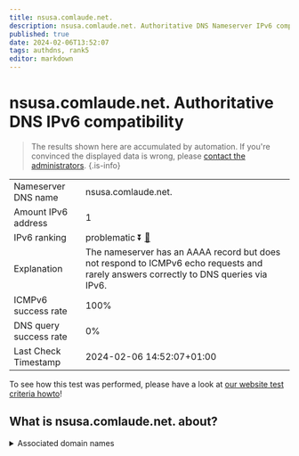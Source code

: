 ```yaml
---
title: nsusa.comlaude.net.
description: nsusa.comlaude.net. Authoritative DNS Nameserver IPv6 compatibility
published: true
date: 2024-02-06T13:52:07
tags: authdns, rank5
editor: markdown
---
```


# nsusa.comlaude.net. Authoritative DNS IPv6 compatibility

> The results shown here are accumulated by automation. If you're convinced the displayed data is wrong, please [contact the administrators](/howto/chat). 
{.is-info}




|   |   |
| - | - |
| Nameserver DNS name | nsusa.comlaude.net.
| Amount IPv6 address | 1
| IPv6 ranking | problematic :arrow_double_down: [🔗](/howto/ranking) |
| Explanation | The nameserver has an AAAA record but does not respond to ICMPv6 echo requests and rarely answers correctly to DNS queries via IPv6. |
| ICMPv6 success rate | 100%|
| DNS query success rate | 0% |
| Last Check Timestamp | 2024-02-06 14:52:07+01:00 |

To see how this test was performed, please have a look at [our website test criteria howto](/howto/testcriteria/authdns)!


## What is nsusa.comlaude.net. about?






<details>
<summary>Associated domain names</summary>

www.mundipharma.com

</details>

